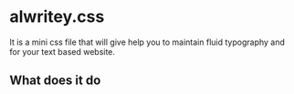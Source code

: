 
# alwritey.css
It is a mini css file that will give help you to maintain fluid typography and for your text based website.

## What does it do

